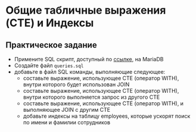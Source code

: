 # Общие табличные выражения (CTE) и Индексы

## Практическое задание
- Примените SQL скрипт, доступный по [ссылке](https://gist.github.com/mahenzon/8bebc905d82c49da4db7556ff6ca6106), на MariaDB
- Создайте файл `queries.sql`
- добавьте в файл SQL команды, выполняющие следующее:
  - составьте выражение, использующее CTE (оператор WITH), внутри которого будет использован JOIN
  - составьте выражение, использующее CTE (оператор WITH), внутри которого выполняется запрос из другого CTE
  - составьте выражение, использующее CTE (оператор WITH), и выполняющее JOIN с другим CTE
  - добавьте индексы на таблицу employees, которые ускорят поиск по имени и фамилии сотрудников
